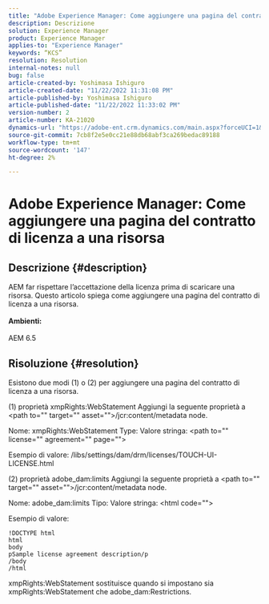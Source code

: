 ```yaml
---
title: "Adobe Experience Manager: Come aggiungere una pagina del contratto di licenza a una risorsa"
description: Descrizione
solution: Experience Manager
product: Experience Manager
applies-to: "Experience Manager"
keywords: “KCS”
resolution: Resolution
internal-notes: null
bug: false
article-created-by: Yoshimasa Ishiguro
article-created-date: "11/22/2022 11:31:08 PM"
article-published-by: Yoshimasa Ishiguro
article-published-date: "11/22/2022 11:33:02 PM"
version-number: 2
article-number: KA-21020
dynamics-url: "https://adobe-ent.crm.dynamics.com/main.aspx?forceUCI=1&pagetype=entityrecord&etn=knowledgearticle&id=b97a08ba-bd6a-ed11-9561-6045bd006a22"
source-git-commit: 7cb8f2e5e0cc21e88db68abf3ca269bedac89188
workflow-type: tm+mt
source-wordcount: '147'
ht-degree: 2%

---
```


# Adobe Experience Manager: Come aggiungere una pagina del contratto di licenza a una risorsa

## Descrizione {#description}

AEM far rispettare l’accettazione della licenza prima di scaricare una risorsa. Questo articolo spiega come aggiungere una pagina del contratto di licenza a una risorsa.<br><br><b>Ambienti:</b><br><br>AEM 6.5

## Risoluzione {#resolution}


Esistono due modi (1) o (2) per aggiungere una pagina del contratto di licenza a una risorsa.

(1) proprietà xmpRights:WebStatement Aggiungi la seguente proprietà a &lt;path to=&quot;&quot; target=&quot;&quot; asset=&quot;&quot;>/jcr:content/metadata node.

Nome: xmpRights:WebStatement Type: Valore stringa: &lt;path to=&quot;&quot; license=&quot;&quot; agreement=&quot;&quot; page=&quot;&quot;>

Esempio di valore: /libs/settings/dam/drm/licenses/TOUCH-UI-LICENSE.html

(2) proprietà adobe_dam:limits Aggiungi la seguente proprietà a &lt;path to=&quot;&quot; target=&quot;&quot; asset=&quot;&quot;>/jcr:content/metadata node.

Nome: adobe_dam:limits Tipo: Valore stringa: &lt;html code=&quot;&quot;>

Esempio di valore:






```
!DOCTYPE html
html
body
pSample license agreement description/p
/body
/html
```




xmpRights:WebStatement sostituisce quando si impostano sia xmpRights:WebStatement che adobe_dam:Restrictions.
